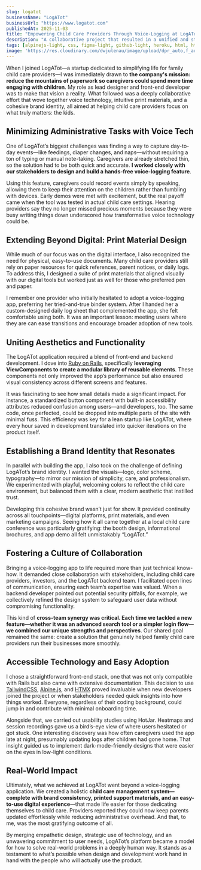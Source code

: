 ```yaml
---
slug: logatot
businessName: "LogATot"
businessUrl: "https://www.logatot.com"
publishedAt: 2025-11-03
title: "Empowering Child Care Providers Through Voice-Logging at LogATot"
description: "A collaborative project that resulted in a unified and streamlined web application, elevating the brand’s digital presence."
tags: [alpinejs-light, css, figma-light, github-light, heroku, html, htmx-light, illustrator, javascript, rails, ruby, tailwindcss-light]
image: 'https://res.cloudinary.com/dwjulenau/image/upload/dpr_auto,f_auto,fl_progressive,q_auto/v1743991606/josh-portfolio/assets_task_01jr6zkaxkener6qnhca37gwmb_img_0.webp'
---
```


When I joined LogATot—a startup dedicated to simplifying life for family child care providers—I was immediately drawn to <strong>the company's mission: reduce the mountains of paperwork so caregivers could spend more time engaging with children</strong>. My role as lead designer and front-end developer was to make that vision a reality. What followed was a deeply collaborative effort that wove together voice technology, intuitive print materials, and a cohesive brand identity, all aimed at helping child care providers focus on what truly matters: the kids.

## Minimizing Administrative Tasks with Voice Tech

One of LogATot’s biggest challenges was finding a way to capture day-to-day events—like feedings, diaper changes, and naps—without requiring a ton of typing or manual note-taking. Caregivers are already stretched thin, so the solution had to be both quick and accurate. <strong>I worked closely with our stakeholders to design and build a hands-free voice-logging feature</strong>.

Using this feature, caregivers could record events simply by speaking, allowing them to keep their attention on the children rather than fumbling with devices. Early demos were met with excitement, but the real payoff came when the tool was tested in actual child care settings. Hearing providers say they no longer missed precious moments because they were busy writing things down underscored how transformative voice technology could be.

## Extending Beyond Digital: Print Material Design
While much of our focus was on the digital interface, I also recognized the need for physical, easy-to-use documents. Many child care providers still rely on paper resources for quick references, parent notices, or daily logs. To address this, I designed a suite of print materials that aligned visually with our digital tools but worked just as well for those who preferred pen and paper.

I remember one provider who initially hesitated to adopt a voice-logging app, preferring her tried-and-true binder system. After I handed her a custom-designed daily log sheet that complemented the app, she felt comfortable using both. It was an important lesson: meeting users where they are can ease transitions and encourage broader adoption of new tools.

## Uniting Aesthetics and Functionality
The LogATot application required a blend of front-end and backend development. I dove into <a href="https://rubyonrails.org/" target="_blank" rel="nofollow">Ruby on Rails</a>, specifically <strong>leveraging ViewComponents to create a modular library of reusable elements</strong>. These components not only improved the app’s performance but also ensured visual consistency across different screens and features.

It was fascinating to see how small details made a significant impact. For instance, a standardized button component with built-in accessibility attributes reduced confusion among users—and developers, too. The same code, once perfected, could be dropped into multiple parts of the site with minimal fuss. This efficiency was key for a lean startup like LogATot, where every hour saved in development translated into quicker iterations on the product itself.

## Establishing a Brand Identity that Resonates
In parallel with building the app, I also took on the challenge of defining LogATot’s brand identity. I wanted the visuals—logo, color scheme, typography—to mirror our mission of simplicity, care, and professionalism. We experimented with playful, welcoming colors to reflect the child care environment, but balanced them with a clear, modern aesthetic that instilled trust.

Developing this cohesive brand wasn’t just for show. It provided continuity across all touchpoints—digital platforms, print materials, and even marketing campaigns. Seeing how it all came together at a local child care conference was particularly gratifying: the booth design, informational brochures, and app demo all felt unmistakably “LogATot.”

## Fostering a Culture of Collaboration
Bringing a voice-logging app to life required more than just technical know-how. It demanded close collaboration with stakeholders, including child care providers, investors, and the LogATot backend team. I facilitated open lines of communication, ensuring each team’s expertise was valued. When a backend developer pointed out potential security pitfalls, for example, we collectively refined the design system to safeguard user data without compromising functionality.

This kind of <strong>cross-team synergy was critical. Each time we tackled a new feature—whether it was an advanced search tool or a simpler login flow—we combined our unique strengths and perspectives</strong>. Our shared goal remained the same: create a solution that genuinely helped family child care providers run their businesses more smoothly.

## Accessible Technology and Easy Adoption
I chose a straightforward front-end stack, one that was not only compatible with Rails but also came with extensive documentation. This decision to use <a href="https://tailwindcss.com" target="_blank" rel="nofollow">TailwindCSS</a>, <a href="https://alpinejs.dev/" target="_blank" rel="nofollow">Alpine.js</a>, and <a href="https://htmx.org" target="_blank" rel="nofollow">HTMX</a> proved invaluable when new developers joined the project or when stakeholders needed quick insights into how things worked. Everyone, regardless of their coding background, could jump in and contribute with minimal onboarding time.

Alongside that, we carried out usability studies using HotJar. Heatmaps and session recordings gave us a bird’s-eye view of where users hesitated or got stuck. One interesting discovery was how often caregivers used the app late at night, presumably updating logs after children had gone home. That insight guided us to implement dark-mode-friendly designs that were easier on the eyes in low-light conditions.

## Real-World Impact
Ultimately, what we achieved at LogATot went beyond a voice-logging application. We created a holistic <strong>child care management system—complete with brand consistency, printed support materials, and an easy-to-use digital experience</strong>—that made life easier for those dedicating themselves to child care. Providers reported they could now keep parents updated effortlessly while reducing administrative overhead. And that, to me, was the most gratifying outcome of all.

By merging empathetic design, strategic use of technology, and an unwavering commitment to user needs, LogATot’s platform became a model for how to solve real-world problems in a deeply human way. It stands as a testament to what’s possible when design and development work hand in hand with the people who will actually use the product.
